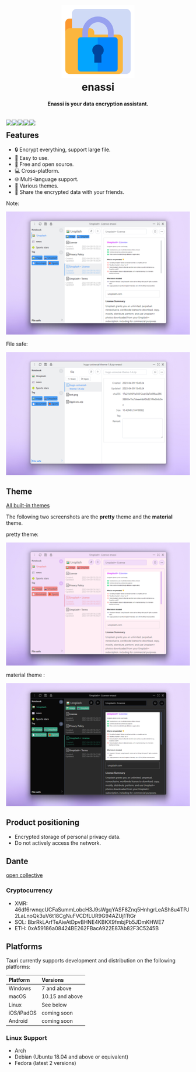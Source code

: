 
<h1 align="center">
  <img src="./docs/public/images/logo.png" width=200 height=200/><br>
  enassi
</h1>

<h4 align="center">Enassi is your data encryption assistant.</h4>
<br/>
<div>
  <a href="https://github.com/enassi/enassi" target="_blank" style="float:left">
    <img src="https://img.shields.io/github/stars/enassi?style=social" />
  </a>
  <a href="https://github.com/enassi/enassi" target="_blank">
    <img src="https://img.shields.io/github/followers/enassi?style=social" style="float:left"/>
  </a>
  <a href="https://github.com/enassi/enassi" target="_blank">
    <img src="https://img.shields.io/github/watchers/enassi/enassi?style=social" style="float:left"/>
  </a>
  <a href="https://discord.gg/2yrMRAnV3M" target="_blank" style="float:left">
      <img src="https://img.shields.io/badge/chat-discord-7289da.svg">
  </a>
   <a href="https://opencollective.com/enassi" target="_blank" style="float:left">
      <img src="https://img.shields.io/badge/sponsor-Open%20Collective-blue.svg">
  </a>
</div>

## Features

- 🔒 Encrypt everything, support large file.
- 🙂 Easy to use.
- 💌 Free and open source.
- 💻 Cross-platform.
- 🌐 Multi-language support.
- 🎨 Various themes.
- 🔗 Share the encrypted data with your friends.

Note:

![note](./docs/public/images/user_guide/note.png)

File safe:

![file_safe](./docs/public/images/user_guide/file_safe.png)

## Theme

[All built-in themes](https://enassi.github.io/enassi/en/user_guide/themes.html)

The following two screenshots are the **pretty** theme and the **material** theme.

pretty theme:

![pretty theme](./docs/public/images/themes/pretty.png)

material theme :

![material theme](./docs/public/images/themes/material.png)

## Product positioning 

- Encrypted storage of personal privacy data.
- Do not actively access the network.

## Dante

[open collective](https://opencollective.com/enassi)

### Cryptocurrency

* XMR: 46df6rwnqcUCFaSummLobcH3J9sWgqYASF8Znq5HnhgrLeASh8u4TPJ2LaLnoQk3uV6t18CgNuFVCDfLUR9G94AZUj1TtGr
* SOL: BbrRkLArfTeAieAtDpvBHNE4KBKX9fmbjPb5JDmKHWE7
* ETH: 0xA59186a08424BE262FBacA922E87Ab82F3C5245B

## Platforms

Tauri currently supports development and distribution on the following platforms:

| Platform   | Versions        |
| :--------- | :-------------- |
| Windows    | 7 and above     |
| macOS      | 10.15 and above |
| Linux      | See below       |
| iOS/iPadOS | coming soon     |
| Android    | coming soon     |

### Linux Support

- Arch
- Debian (Ubuntu 18.04 and above or equivalent)
- Fedora (latest 2 versions)
